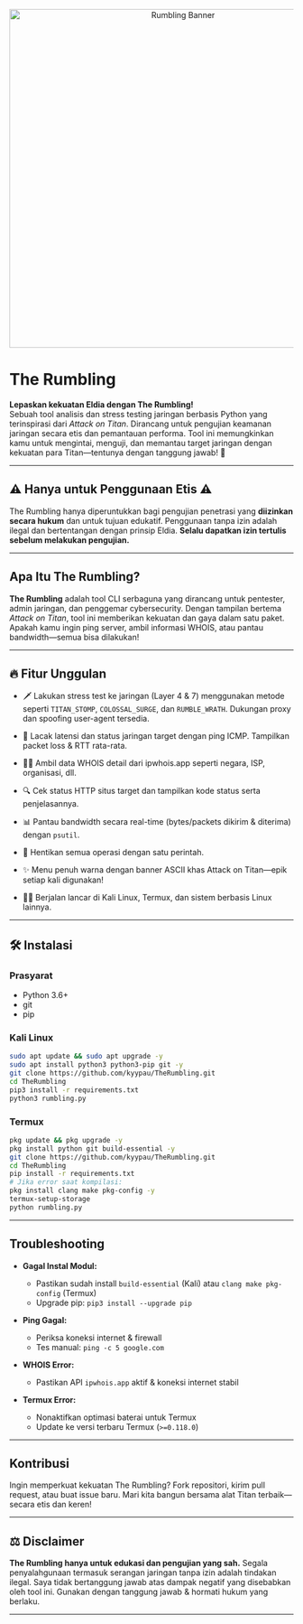 <p align="center">
  <img src="banner.jpg" alt="Rumbling Banner" width="600"/>
</p>

# The Rumbling

**Lepaskan kekuatan Eldia dengan The Rumbling!**  
Sebuah tool analisis dan stress testing jaringan berbasis Python yang terinspirasi dari *Attack on Titan*. Dirancang untuk pengujian keamanan jaringan secara etis dan pemantauan performa. Tool ini memungkinkan kamu untuk mengintai, menguji, dan memantau target jaringan dengan kekuatan para Titan—tentunya dengan tanggung jawab! 🚨

---

## ⚠️ Hanya untuk Penggunaan Etis ⚠️

The Rumbling hanya diperuntukkan bagi pengujian penetrasi yang **diizinkan secara hukum** dan untuk tujuan edukatif. Penggunaan tanpa izin adalah ilegal dan bertentangan dengan prinsip Eldia. **Selalu dapatkan izin tertulis sebelum melakukan pengujian.**

---

## Apa Itu The Rumbling?

**The Rumbling** adalah tool CLI serbaguna yang dirancang untuk pentester, admin jaringan, dan penggemar cybersecurity. Dengan tampilan bertema *Attack on Titan*, tool ini memberikan kekuatan dan gaya dalam satu paket. Apakah kamu ingin ping server, ambil informasi WHOIS, atau pantau bandwidth—semua bisa dilakukan!

---

## 🔥 Fitur Unggulan

- 🗡️ Lakukan stress test ke jaringan (Layer 4 & 7) menggunakan metode seperti `TITAN_STOMP`, `COLOSSAL_SURGE`, dan `RUMBLE_WRATH`. Dukungan proxy dan spoofing user-agent tersedia.

- 📡 Lacak latensi dan status jaringan target dengan ping ICMP. Tampilkan packet loss & RTT rata-rata.

- 🕵️‍♂️ Ambil data WHOIS detail dari ipwhois.app seperti negara, ISP, organisasi, dll.

- 🔍 Cek status HTTP situs target dan tampilkan kode status serta penjelasannya.

- 📊 Pantau bandwidth secara real-time (bytes/packets dikirim & diterima) dengan `psutil`.

- 🛑 Hentikan semua operasi dengan satu perintah.

- ✨ Menu penuh warna dengan banner ASCII khas Attack on Titan—epik setiap kali digunakan!

- 🐧📱 Berjalan lancar di Kali Linux, Termux, dan sistem berbasis Linux lainnya.

---

## 🛠️ Instalasi

### Prasyarat

- Python 3.6+
- git
- pip

### Kali Linux

```bash
sudo apt update && sudo apt upgrade -y
sudo apt install python3 python3-pip git -y
git clone https://github.com/kyypau/TheRumbling.git
cd TheRumbling
pip3 install -r requirements.txt
python3 rumbling.py
````

### Termux

```bash
pkg update && pkg upgrade -y
pkg install python git build-essential -y
git clone https://github.com/kyypau/TheRumbling.git
cd TheRumbling
pip install -r requirements.txt
# Jika error saat kompilasi:
pkg install clang make pkg-config -y
termux-setup-storage
python rumbling.py
```

---

## Troubleshooting

* **Gagal Instal Modul:**

  * Pastikan sudah install `build-essential` (Kali) atau `clang make pkg-config` (Termux)
  * Upgrade pip: `pip3 install --upgrade pip`

* **Ping Gagal:**

  * Periksa koneksi internet & firewall
  * Tes manual: `ping -c 5 google.com`

* **WHOIS Error:**

  * Pastikan API `ipwhois.app` aktif & koneksi internet stabil

* **Termux Error:**

  * Nonaktifkan optimasi baterai untuk Termux
  * Update ke versi terbaru Termux (`>=0.118.0`)

---

## Kontribusi

Ingin memperkuat kekuatan The Rumbling? Fork repositori, kirim pull request, atau buat issue baru. Mari kita bangun bersama alat Titan terbaik—secara etis dan keren!

---

## ⚖️ Disclaimer

**The Rumbling hanya untuk edukasi dan pengujian yang sah.**
Segala penyalahgunaan termasuk serangan jaringan tanpa izin adalah tindakan ilegal.
Saya tidak bertanggung jawab atas dampak negatif yang disebabkan oleh tool ini.
Gunakan dengan tanggung jawab & hormati hukum yang berlaku.

---
